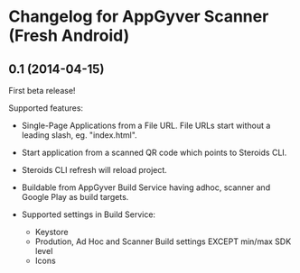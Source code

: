 # Changelog for AppGyver Scanner (Fresh Android)

## 0.1 (2014-04-15)

First beta release!

Supported features:

* Single-Page Applications from a File URL. File URLs start without a leading slash, eg. "index.html".

* Start application from a scanned QR code which points to Steroids CLI.

* Steroids CLI refresh will reload project.

* Buildable from AppGyver Build Service having adhoc, scanner and Google Play as build targets.

* Supported settings in Build Service:
	* Keystore
	* Prodution, Ad Hoc and Scanner Build settings EXCEPT min/max SDK level
	* Icons